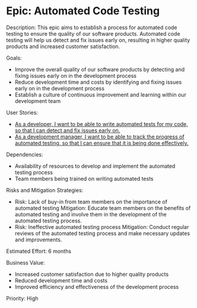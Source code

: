 # Epic: Automated Code Testing

Description: 
This epic aims to establish a process for automated code testing to ensure the quality of our software products. Automated code testing will help us detect and fix issues early on, resulting in higher quality products and increased customer satisfaction.

Goals:
- Improve the overall quality of our software products by detecting and fixing issues early on in the development process
- Reduce development time and costs by identifying and fixing issues early on in the development process
- Establish a culture of continuous improvement and learning within our development team

User Stories:

- [As a developer, I want to be able to write automated tests for my code, so that I can detect and fix issues early on.](https://github.com/GraceBurke-88/mywebclass-agile-docs/blob/main/documentation/theme_1/initiatives/epics/stories/Automated_Code_Testing.md)
- [As a development manager, I want to be able to track the progress of automated testing, so that I can ensure that it is being done effectively.](https://github.com/GraceBurke-88/mywebclass-agile-docs/blob/main/documentation/theme_1/initiatives/epics/stories/track_the_progress_of_automated_testing.md)

Dependencies:
- Availability of resources to develop and implement the automated testing process
- Team members being trained on writing automated tests

Risks and Mitigation Strategies:
- Risk: Lack of buy-in from team members on the importance of automated testing
  Mitigation: Educate team members on the benefits of automated testing and involve them in the development of the automated testing process.
- Risk: Ineffective automated testing process
  Mitigation: Conduct regular reviews of the automated testing process and make necessary updates and improvements.

Estimated Effort: 6 months

Business Value:
- Increased customer satisfaction due to higher quality products
- Reduced development time and costs
- Improved efficiency and effectiveness of the development process

Priority: High
